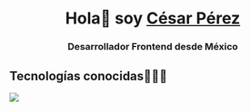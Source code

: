 <h1 align="center">Hola👋 soy <a href="https://github.com/CesargpDev" target="blank">César Pérez</a></h1>
<h3 align="center">Desarrollador Frontend desde México</h3>

<h2 >Tecnologías conocidas👨🏻‍💻</h2>
<!--tech stack icons-->
<p align="left">
  <a href="https://skillicons.dev">
    <img src="https://skillicons.dev/icons?i=css,html,js,nodejs,aws,react,nextjs,typescript,git,github,tailwindcss,postman,vscode,ps&perline=7" />
  </a>
</p>
<br>
